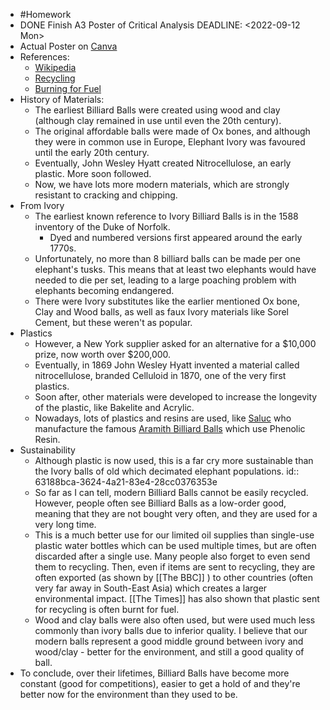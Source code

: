 - #Homework
- DONE Finish A3 Poster of Critical Analysis
  DEADLINE: <2022-09-12 Mon>
- Actual Poster on [Canva](https://www.canva.com/)
- References:
	- [Wikipedia](https://en.wikipedia.org/wiki/Billiard_ball)
	- [Recycling](https://www.bbc.co.uk/news/science-environment-49827945)
	- [Burning for Fuel](https://www.thetimes.co.uk/article/thousands-of-tonnes-of-plastic-recycling-are-secretly-burnt-for-fuel-t6qsfdvj5)
- History of Materials:
	- The earliest Billiard Balls were created using wood and clay (although clay remained in use until even the 20th century).
	- The original affordable balls were made of Ox bones, and although they were in common use in Europe, Elephant Ivory was favoured until the early 20th century.
	- Eventually, John Wesley Hyatt created Nitrocellulose, an early plastic. More soon followed.
	- Now, we have lots more modern materials, which are strongly resistant to cracking and chipping.
- From Ivory
	- The earliest known reference to Ivory Billiard Balls is in the 1588 inventory of the Duke of Norfolk.
		- Dyed and numbered versions first appeared around the early 1770s.
	- Unfortunately, no more than 8 billiard balls can be made per one elephant's tusks. This means that at least two elephants would have needed to die per set, leading to a large poaching problem with elephants becoming endangered.
	- There were Ivory substitutes like the earlier mentioned Ox bone, Clay and Wood balls, as well as faux Ivory materials like Sorel Cement, but these weren't as popular.
- Plastics
	- However, a New York supplier asked for an alternative for a $10,000 prize, now worth over $200,000.
	- Eventually, in 1869 John Wesley Hyatt invented a material called nitrocellulose, branded Celluloid in 1870, one of the very first plastics.
	- Soon after, other materials were developed to increase the longevity of the plastic, like Bakelite and Acrylic.
	- Nowadays, lots of plastics and resins are used, like [Saluc](https://www.saluc.com/index.html) who manufacture the famous [Aramith Billiard Balls](https://www.aramith.com/) which use Phenolic Resin.
- Sustainability
	- Although plastic is now used, this is a far cry more sustainable than the Ivory balls of old which decimated elephant populations.
	  id:: 63188bca-3624-4a21-83e4-28cc0376353e
	- So far as I can tell, modern Billiard Balls cannot be easily recycled. However, people often see Billiard Balls as a low-order good, meaning that they are not bought very often, and they are used for a very long time.
	- This is a much better use for our limited oil supplies than single-use plastic water bottles which can be used multiple times, but are often discarded after a single use. Many people also forget to even send them to recycling. Then, even if items are sent to recycling, they are often exported (as shown by [[The BBC]] ) to other countries (often very far away in South-East Asia) which creates a larger environmental impact. [[The Times]] has also shown that plastic sent for recycling is often burnt for fuel.
	- Wood and clay balls were also often used, but were used much less commonly than ivory balls due to inferior quality. I believe that our modern balls represent a good middle ground between ivory and wood/clay - better for the environment, and still a good quality of ball.
- To conclude, over their lifetimes, Billiard Balls have become more constant (good for competitions), easier to get a hold of and they're better now for the environment than they used to be.